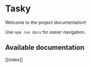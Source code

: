 # Tasky

Welcome to the project documentation!

Use `npm run docs` for easier navigation.

## Available documentation

[[index]]
